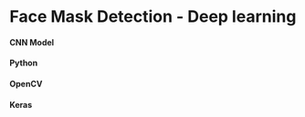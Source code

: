 # Face Mask Detection - Deep learning
<h4>CNN Model</h4>
<h4>Python</h4>
<h4>OpenCV</h4>
<h4>Keras</h4>
